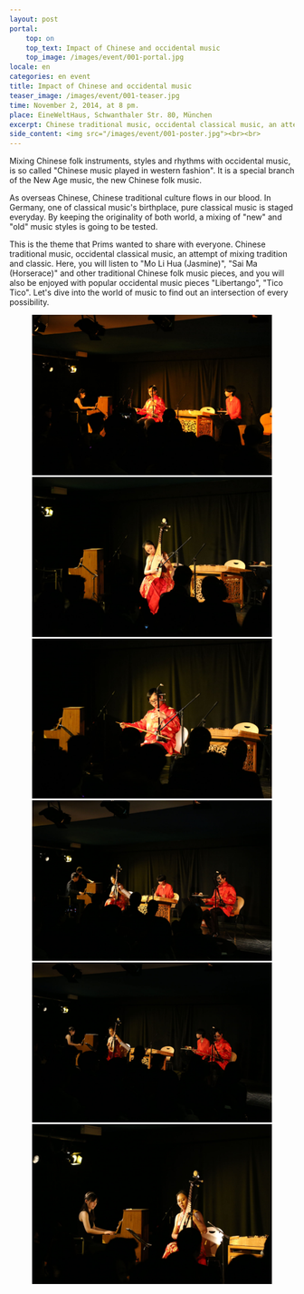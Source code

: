 ```yaml
---
layout: post
portal:
    top: on
    top_text: Impact of Chinese and occidental music
    top_image: /images/event/001-portal.jpg
locale: en
categories: en event
title: Impact of Chinese and occidental music
teaser_image: /images/event/001-teaser.jpg
time: November 2, 2014, at 8 pm.
place: EineWeltHaus, Schwanthaler Str. 80, München
excerpt: Chinese traditional music, occidental classical music, an attempt of mixing tradition and classic.
side_content: <img src="/images/event/001-poster.jpg"><br><br>
---
```


Mixing Chinese folk instruments, styles and rhythms with occidental music, is so called "Chinese music played in western fashion".
It is a special branch of the New Age music, the new Chinese folk music.

As overseas Chinese, Chinese traditional culture flows in our blood. In Germany, one of classical music's birthplace,
pure classical music is staged everyday. By keeping the originality of both world, a mixing of "new" and "old" music styles is going to be tested.

This is the theme that Prims wanted to share with everyone. Chinese traditional music, occidental classical music, an attempt of mixing tradition and classic.
Here, you will listen to "Mo Li Hua (Jasmine)", "Sai Ma (Horserace)" and other traditional Chinese folk music pieces,
and you will also be enjoyed with popular occidental music pieces "Libertango", "Tico Tico".
Let's dive into the world of music to find out an intersection of every possibility.

<figure class="col-two">
    <a class="ln-gallery" href="/images/event/001-live-photo-01.jpg"><img src="/images/event/001-live-photo-01.jpg"></a>
    <a class="ln-gallery" href="/images/event/001-live-photo-02.jpg"><img src="/images/event/001-live-photo-02.jpg"></a>
    <a class="ln-gallery" href="/images/event/001-live-photo-03.jpg"><img src="/images/event/001-live-photo-03.jpg"></a>
    <a class="ln-gallery" href="/images/event/001-live-photo-04.jpg"><img src="/images/event/001-live-photo-04.jpg"></a>
    <a class="ln-gallery" href="/images/event/001-live-photo-05.jpg"><img src="/images/event/001-live-photo-05.jpg"></a>
    <a class="ln-gallery" href="/images/event/001-live-photo-06.jpg"><img src="/images/event/001-live-photo-06.jpg"></a>
</figure>
